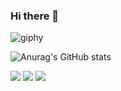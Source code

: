                                                         
                                                       
### Hi there 👋


![giphy](https://user-images.githubusercontent.com/86184935/138293085-82906978-5dde-428c-915e-7111476498a8.gif)




![Anurag's GitHub stats](https://github-readme-stats.vercel.app/api?username=a-muk&show_icons=true&theme=radical)

 

<a target="_blank" href="https://www.linkedin.com/in/attreyee-mukherjee-551b4221a/"><img src="https://img.icons8.com/dusk/50/000000/linkedin.png"></a>
<a target="_blank" href="https://twitter.com/twtamuk"><img src="https://img.icons8.com/dusk/50/000000/twitter.png"></a>
<a target="_blank" href="https://www.instagram.com/__adormango/"><img src="https://img.icons8.com/dusk/50/000000/instagram.png"></a>
                      

